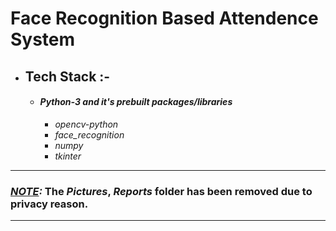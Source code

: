 # Face Recognition Based Attendence System 

- ## Tech Stack :-
    - #### ***Python-3 and it's prebuilt packages/libraries***
        - *opencv-python*
        - *face_recognition*
        - *numpy*
        - *tkinter*
---
### ***<u>NOTE</u>:*** The *Pictures*, *Reports* folder has been removed due to privacy reason.
---
